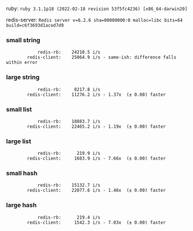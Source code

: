 ruby: `ruby 3.1.1p18 (2022-02-18 revision 53f5fc4236) [x86_64-darwin20]`

redis-server: `Redis server v=6.2.6 sha=00000000:0 malloc=libc bits=64 build=c6f3693d1aced7d9`


### small string

```
            redis-rb:    24210.5 i/s
        redis-client:    25064.9 i/s - same-ish: difference falls within error

```

### large string

```
            redis-rb:     8217.8 i/s
        redis-client:    11276.2 i/s - 1.37x  (± 0.00) faster

```

### small list

```
            redis-rb:    18883.7 i/s
        redis-client:    22465.2 i/s - 1.19x  (± 0.00) faster

```

### large list

```
            redis-rb:      219.9 i/s
        redis-client:     1683.9 i/s - 7.66x  (± 0.00) faster

```

### small hash

```
            redis-rb:    15132.7 i/s
        redis-client:    22077.6 i/s - 1.46x  (± 0.00) faster

```

### large hash

```
            redis-rb:      219.4 i/s
        redis-client:     1542.3 i/s - 7.03x  (± 0.00) faster

```

